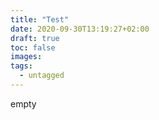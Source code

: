 ```yaml
---
title: "Test"
date: 2020-09-30T13:19:27+02:00
draft: true
toc: false
images:
tags:
  - untagged
---
```


empty